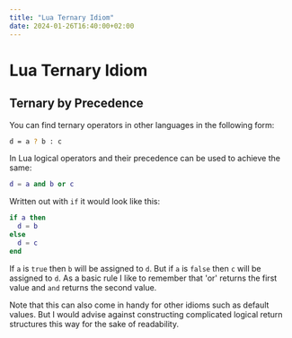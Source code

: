 ```yaml
---
title: "Lua Ternary Idiom"
date: 2024-01-26T16:40:00+02:00
---
```


# Lua Ternary Idiom

## Ternary by Precedence

You can find ternary operators in other languages in the following form:

```sh
d = a ? b : c
```

In Lua logical operators and their precedence can be used to achieve the same:

```lua
d = a and b or c
```

Written out with `if` it would look like this:

```lua
if a then
  d = b
else
  d = c
end
```

If `a` is `true` then `b` will be assigned to `d`. But if `a` is `false` then `c` will be assigned to `d`.
As a basic rule I like to remember that 'or' returns the first value and `and` returns the second value.

Note that this can also come in handy for other idioms such as default values. But I would advise against constructing complicated logical return structures this way for the sake of readability. 

